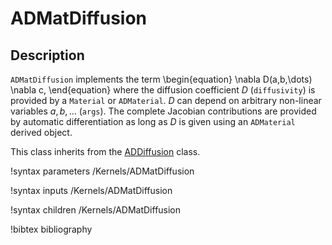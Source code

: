 # ADMatDiffusion

## Description

`ADMatDiffusion` implements the term
\begin{equation}
\nabla D(a,b,\dots) \nabla c,
\end{equation}
where the diffusion coefficient $D$ (`diffusivity`) is provided by a `Material` or `ADMaterial`.
$D$ can depend on arbitrary non-linear variables $a,b,\dots$ (`args`).
The complete Jacobian contributions are provided by automatic differentiation as long as $D$ is given using an `ADMaterial` derived object.

This class inherits from the [ADDiffusion](/ADDiffusion.md) class.

!syntax parameters /Kernels/ADMatDiffusion

!syntax inputs /Kernels/ADMatDiffusion

!syntax children /Kernels/ADMatDiffusion

!bibtex bibliography

